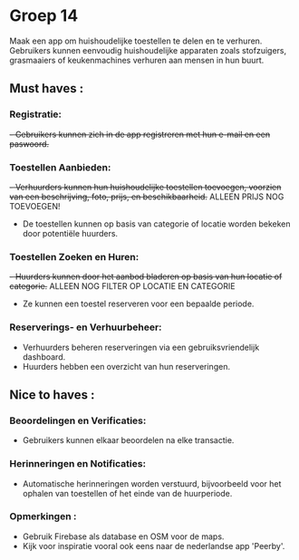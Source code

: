 # Groep 14
Maak een app om huishoudelijke toestellen te delen en te verhuren. Gebruikers kunnen eenvoudig huishoudelijke apparaten zoals stofzuigers, grasmaaiers of keukenmachines verhuren aan mensen in hun buurt.

## Must haves :
### Registratie:

~~- Gebruikers kunnen zich in de app registreren met hun e-mail en een paswoord.~~
### Toestellen Aanbieden:
~~- Verhuurders kunnen hun huishoudelijke toestellen toevoegen, voorzien van een beschrijving, foto, prijs, en beschikbaarheid.~~ ALLEEN PRIJS NOG TOEVOEGEN!
- De toestellen kunnen op basis van categorie of locatie worden bekeken door potentiële huurders.
### Toestellen Zoeken en Huren:
~~- Huurders kunnen door het aanbod bladeren op basis van hun locatie of categorie.~~ ALLEEN NOG FILTER OP LOCATIE EN CATEGORIE
- Ze kunnen een toestel reserveren voor een bepaalde periode.
### Reserverings- en Verhuurbeheer:
- Verhuurders beheren reserveringen via een gebruiksvriendelijk dashboard.
- Huurders hebben een overzicht van hun reserveringen.
## Nice to haves :
### Beoordelingen en Verificaties:
- Gebruikers kunnen elkaar beoordelen na elke transactie.
### Herinneringen en Notificaties:
- Automatische herinneringen worden verstuurd, bijvoorbeeld voor het ophalen van toestellen of het einde van de huurperiode.
### Opmerkingen :
- Gebruik Firebase als database en OSM  voor de maps.
- Kijk voor inspiratie vooral ook eens naar de nederlandse app 'Peerby'.
